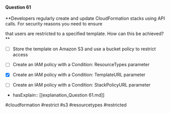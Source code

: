#### Question  61


**Developers regularly create and update CloudFormation stacks using API calls. For security reasons you need to ensure

that users are restricted to a specified template. How can this be achieved?**


- [ ] Store the template on Amazon S3 and use a bucket policy to restrict access


- [ ] Create an IAM policy with a Condition: ResourceTypes parameter


- [x] Create an IAM policy with a Condition: TemplateURL parameter


- [ ] Create an IAM policy with a Condition: StackPolicyURL parameter



- hasExplain:: [[explanation_Question  61.md]]

#cloudformation #restrict #s3 #resourcetypes #restricted 